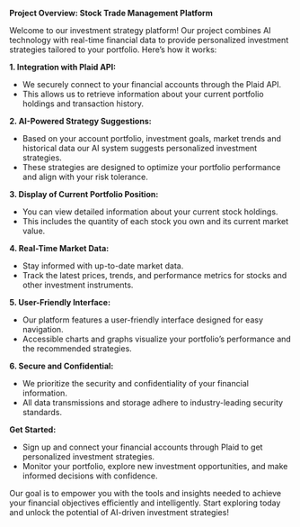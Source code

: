 **Project Overview: Stock Trade Management Platform**

Welcome to our investment strategy platform! Our project combines AI technology with real-time financial data to provide personalized investment strategies tailored to your portfolio. Here’s how it works:

**1. Integration with Plaid API:**
   - We securely connect to your financial accounts through the Plaid API.
   - This allows us to retrieve information about your current portfolio holdings and transaction history.

**2. AI-Powered Strategy Suggestions:**
   - Based on your account portfolio, investment goals, market trends and historical data our AI system suggests personalized investment strategies.
   - These strategies are designed to optimize your portfolio performance and align with your risk tolerance.

**3. Display of Current Portfolio Position:**
   - You can view detailed information about your current stock holdings.
   - This includes the quantity of each stock you own and its current market value.

**4. Real-Time Market Data:**
   - Stay informed with up-to-date market data.
   - Track the latest prices, trends, and performance metrics for stocks and other investment instruments.

**5. User-Friendly Interface:**
   - Our platform features a user-friendly interface designed for easy navigation.
   - Accessible charts and graphs visualize your portfolio’s performance and the recommended strategies.

**6. Secure and Confidential:**
   - We prioritize the security and confidentiality of your financial information.
   - All data transmissions and storage adhere to industry-leading security standards.

**Get Started:**
   - Sign up and connect your financial accounts through Plaid to get personalized investment strategies.
   - Monitor your portfolio, explore new investment opportunities, and make informed decisions with confidence.

Our goal is to empower you with the tools and insights needed to achieve your financial objectives efficiently and intelligently. Start exploring today and unlock the potential of AI-driven investment strategies!